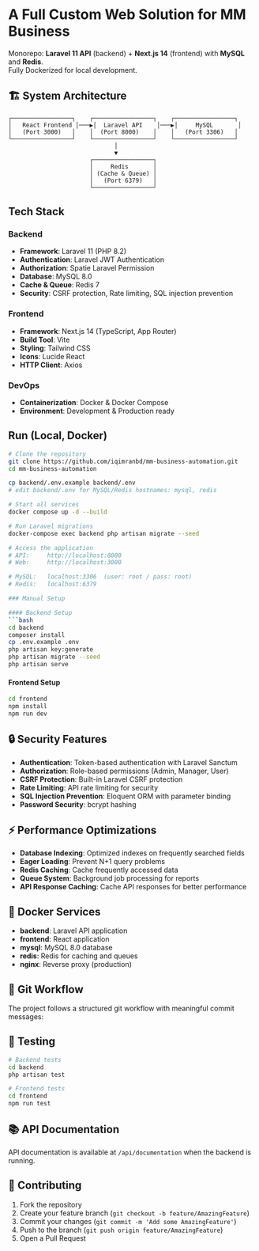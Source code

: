 # A Full Custom Web Solution for MM Business

Monorepo: **Laravel 11 API** (backend) + **Next.js 14** (frontend) with **MySQL** and **Redis**.  
Fully Dockerized for local development.

## 🏗️ System Architecture

```
┌─────────────────┐    ┌─────────────────┐    ┌─────────────────┐
│   React Frontend │───▶│  Laravel API    │───▶│     MySQL       │
│   (Port 3000)   │    │  (Port 8000)    │    │   (Port 3306)   │
└─────────────────┘    └─────────────────┘    └─────────────────┘
                              │
                              ▼
                       ┌─────────────────┐
                       │     Redis       │
                       │ (Cache & Queue) │
                       │   (Port 6379)   │
                       └─────────────────┘
```

## Tech Stack

### Backend
- **Framework**: Laravel 11 (PHP 8.2)
- **Authentication**: Laravel JWT Authentication
- **Authorization**: Spatie Laravel Permission
- **Database**: MySQL 8.0
- **Cache & Queue**: Redis 7
- **Security**: CSRF protection, Rate limiting, SQL injection prevention

### Frontend
- **Framework**: Next.js 14 (TypeScript, App Router)
- **Build Tool**: Vite
- **Styling**: Tailwind CSS
- **Icons**: Lucide React
- **HTTP Client**: Axios

### DevOps
- **Containerization**: Docker & Docker Compose
- **Environment**: Development & Production ready

## Run (Local, Docker)
```bash
# Clone the repository
git clone https://github.com/iqimranbd/mm-business-automation.git
cd mm-business-automation

cp backend/.env.example backend/.env
# edit backend/.env for MySQL/Redis hostnames: mysql, redis

# Start all services
docker compose up -d --build

# Run Laravel migrations
docker-compose exec backend php artisan migrate --seed

# Access the application
# API:     http://localhost:8000
# Web:     http://localhost:3000

# MySQL:   localhost:3306  (user: root / pass: root)
# Redis:   localhost:6379

### Manual Setup

#### Backend Setup
```bash
cd backend
composer install
cp .env.example .env
php artisan key:generate
php artisan migrate --seed
php artisan serve
```

#### Frontend Setup
```bash
cd frontend
npm install
npm run dev
```

## 🔒 Security Features

- **Authentication**: Token-based authentication with Laravel Sanctum
- **Authorization**: Role-based permissions (Admin, Manager, User)
- **CSRF Protection**: Built-in Laravel CSRF protection
- **Rate Limiting**: API rate limiting for security
- **SQL Injection Prevention**: Eloquent ORM with parameter binding
- **Password Security**: bcrypt hashing

## ⚡ Performance Optimizations

- **Database Indexing**: Optimized indexes on frequently searched fields
- **Eager Loading**: Prevent N+1 query problems
- **Redis Caching**: Cache frequently accessed data
- **Queue System**: Background job processing for reports
- **API Response Caching**: Cache API responses for better performance

## 🐳 Docker Services

- **backend**: Laravel API application
- **frontend**: React application
- **mysql**: MySQL 8.0 database
- **redis**: Redis for caching and queues
- **nginx**: Reverse proxy (production)

## 📝 Git Workflow

The project follows a structured git workflow with meaningful commit messages:

## 🧪 Testing

```bash
# Backend tests
cd backend
php artisan test

# Frontend tests
cd frontend
npm run test
```

## 📚 API Documentation

API documentation is available at `/api/documentation` when the backend is running.

## 🤝 Contributing

1. Fork the repository
2. Create your feature branch (`git checkout -b feature/AmazingFeature`)
3. Commit your changes (`git commit -m 'Add some AmazingFeature'`)
4. Push to the branch (`git push origin feature/AmazingFeature`)
5. Open a Pull Request